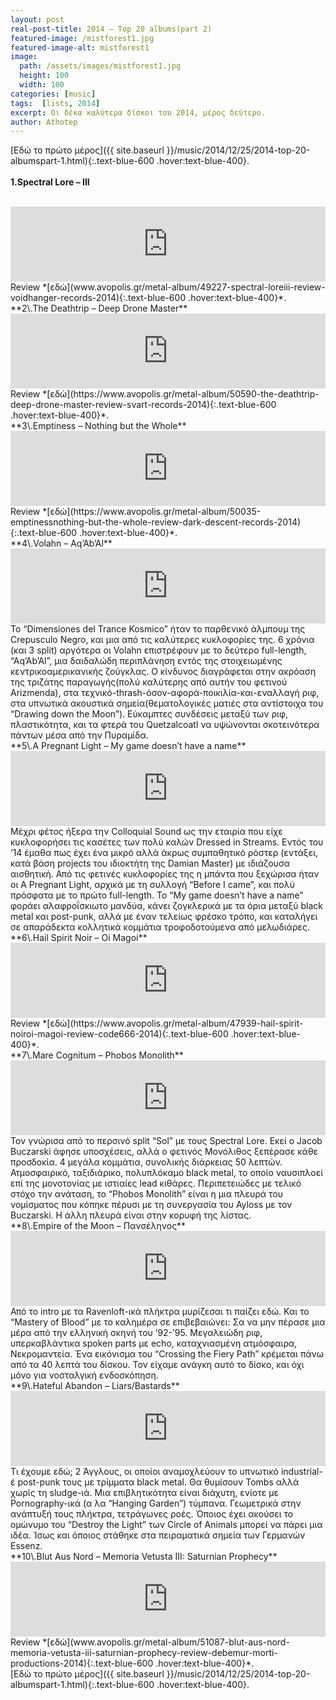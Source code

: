 ```yaml
---
layout: post
real-post-title: 2014 – Top 20 albums(part 2)
featured-image: /mistforest1.jpg
featured-image-alt: mistforest1
image:
  path: /assets/images/mistforest1.jpg
  height: 100
  width: 100
categories: [music]
tags:  [lists, 2014]
excerpt: Οι δέκα καλύτερα δίσκοι του 2014, μέρος δεύτερο.
author: Athotep
---
```


[Εδώ το πρώτο μέρος]({{ site.baseurl }}/music/2014/12/25/2014-top-20-albumspart-1.html){:.text-blue-600 .hover:text-blue-400}.  
<br>
**1\.Spectral Lore – III**  
<br>
<iframe style="border: 0; width: 100%; height: 120px;" src="https://bandcamp.com/EmbeddedPlayer/album=1058665655/size=large/bgcol=ffffff/linkcol=0687f5/tracklist=false/artwork=small/transparent=true/" seamless><a href="http://spectrallore.bandcamp.com/album/iii">III by Spectral Lore</a></iframe>  
<br>
Review *[εδώ](www.avopolis.gr/metal-album/49227-spectral-loreiii-review-voidhanger-records-2014){:.text-blue-600 .hover:text-blue-400}*.  
<br>
**2\.The Deathtrip – Deep Drone Master**  
<br>
<iframe style="border: 0; width: 100%; height: 120px;" src="https://bandcamp.com/EmbeddedPlayer/album=404589727/size=large/bgcol=ffffff/linkcol=0687f5/tracklist=false/artwork=small/transparent=true/" seamless><a href="http://the-deathtrip.bandcamp.com/album/deep-drone-master">Deep Drone Master by The Deathtrip</a></iframe>  
<br>
Review *[εδώ](https://www.avopolis.gr/metal-album/50590-the-deathtrip-deep-drone-master-review-svart-records-2014){:.text-blue-600 .hover:text-blue-400}*.  
<br>
**3\.Emptiness – Nothing but the Whole**  
<br>
<iframe style="border: 0; width: 100%; height: 120px;" src="https://bandcamp.com/EmbeddedPlayer/album=3384039803/size=large/bgcol=ffffff/linkcol=0687f5/tracklist=false/artwork=small/transparent=true/" seamless><a href="http://darkdescentrecords.bandcamp.com/album/nothing-but-the-whole">Nothing but the Whole by Emptiness</a></iframe>  
<br>
Review *[εδώ](https://www.avopolis.gr/metal-album/50035-emptinessnothing-but-the-whole-review-dark-descent-records-2014){:.text-blue-600 .hover:text-blue-400}*.  
<br>
**4\.Volahn – Aq’Ab’Al**  
<br>
<iframe style="border: 0; width: 100%; height: 120px;" src="https://bandcamp.com/EmbeddedPlayer/album=2582502383/size=large/bgcol=ffffff/linkcol=0687f5/tracklist=false/artwork=small/transparent=true/" seamless><a href="http://crepusculonegro.bandcamp.com/album/cn-26-aqabal">CN-26 Aq&#39;ab&#39;al by Volahn</a></iframe>  
<br>
Το “Dimensiones del Trance Kosmico” ήταν το παρθενικό άλμπουμ της Crepusculo Negro, και μια από τις καλύτερες κυκλοφορίες της. 6 χρόνια (και 3 split) αργότερα οι Volahn επιστρέφουν με το δεύτερο full-length, “Aq’Ab’Al”, μια δαιδαλώδη περιπλάνηση εντός της στοιχειωμένης κεντρικοαμερικανικής ζούγκλας. Ο κίνδυνος διαγράφεται στην ακρόαση της τριζάτης παραγωγής(πολύ καλύτερης από αυτήν του φετινού Arizmenda), στα τεχνικό-thrash-όσον-αφορά-ποικιλία-και-εναλλαγή ριφ, στα υπνωτικά ακουστικά σημεία(θεματολογικές ματιές στα αντίστοιχα του “Drawing down the Moon”). Εύκαμπτες συνδέσεις μεταξύ των ριφ, πλαστικότητα, και τα φτερά του Quetzalcoatl να υψώνονται σκοτεινότερα πάντων μέσα από την Πυραμίδα.  
<br>
**5\.A Pregnant Light – My game doesn’t have a name**  
<br>
<iframe style="border: 0; width: 100%; height: 120px;" src="https://bandcamp.com/EmbeddedPlayer/album=3530293782/size=large/bgcol=ffffff/linkcol=0687f5/tracklist=false/artwork=small/transparent=true/" seamless><a href="http://colloquialsoundrecordings.bandcamp.com/album/my-game-doesnt-have-a-name">My Game Doesn&#39;t Have A Name by A PREGNANT LIGHT</a></iframe>  
<br>
Μέχρι φέτος ήξερα την Colloquial Sound ως την εταιρία που είχε κυκλοφορήσει τις κασέτες των πολύ καλών Dressed in Streams. Εντός του ’14 έμαθα πως έχει ένα μικρό αλλά άκρως συμπαθητικό ρόστερ (εντάξει, κατά βάση projects του ιδιοκτήτη της Damian Master) με ιδιάζουσα αισθητική. Από τις φετινές κυκλοφορίες της η μπάντα που ξεχώρισα ήταν οι A Pregnant Light, αρχικά με τη συλλογή “Before I came”, και πολύ πρόσφατα με το πρώτο full-length. Το “My game doesn’t have a name” φοράει αλαφροΐσκιωτο μανδύα, κάνει ζογκλερικά με τα όρια μεταξύ black metal και post-punk, αλλά με έναν τελείως φρέσκο τρόπο, και καταλήγει σε απαράδεκτα κολλητικά κομμάτια τροφοδοτούμενα από μελωδιάρες.  
<br>
**6\.Hail Spirit Noir – Oi Magoi**  
<br>
<iframe style="border: 0; width: 100%; height: 120px;" src="https://bandcamp.com/EmbeddedPlayer/album=285264180/size=large/bgcol=ffffff/linkcol=0687f5/tracklist=false/artwork=small/transparent=true/" seamless><a href="http://hsn666.bandcamp.com/album/oi-magoi">Oi Magoi by Hail Spirit Noir</a></iframe>  
<br>
Review *[εδώ](https://www.avopolis.gr/metal-album/47939-hail-spirit-noiroi-magoi-review-code666-2014){:.text-blue-600 .hover:text-blue-400}*.  
<br>
**7\.Mare Cognitum – Phobos Monolith**  
<br>
<iframe style="border: 0; width: 100%; height: 120px;" src="https://bandcamp.com/EmbeddedPlayer/album=4283066596/size=large/bgcol=ffffff/linkcol=0687f5/tracklist=false/artwork=small/transparent=true/" seamless><a href="http://i-voidhangerrecords.bandcamp.com/album/phobos-monolith">Phobos Monolith by MARE COGNITUM</a></iframe>  
<br>
Τον γνώρισα από το περσινό split “Sol” με τους Spectral Lore. Εκεί ο Jacob Buczarski άφησε υποσχέσεις, αλλά ο φετινός Μονόλιθος ξεπέρασε κάθε προσδοκία. 4 μεγάλα κομμάτια, συνολικής διάρκειας 50 λεπτών. Ατμοσφαιρικό, ταξιδιάρικο, πολυπλόκαμο black metal, το οποίο ναυσιπλοεί επί της μονοτονίας με ιστιαίες lead κιθάρες. Περιπετειώδες με τελικό στόχο την ανάταση, το “Phobos Monolith” είναι η μια πλευρά του νομίσματος που κόπηκε πέρυσι με τη συνεργασία του Ayloss με τον Buczarski. Η άλλη πλευρά είναι στην κορυφή της λίστας.  
<br>
**8\.Empire of the Moon – Πανσέληνος**  
<br>
<iframe style="border: 0; width: 100%; height: 120px;" src="https://bandcamp.com/EmbeddedPlayer/album=2869003375/size=large/bgcol=ffffff/linkcol=0687f5/tracklist=false/artwork=small/transparent=true/" seamless><a href="http://empireofthemoon.bandcamp.com/album/-">Πανσέληνος by Empire Of The Moon</a></iframe>  
<br>
Από το intro με τα Ravenloft-ικά πλήκτρα μυρίζεσαι τι παίζει εδώ. Και το “Mastery of Blood” με το καλημέρα σε επιβεβαιώνει: Σα να μην πέρασε μια μέρα από την ελληνική σκηνή του ’92-’95. Μεγαλειώδη ριφ, υπερκαβλάντικα spoken parts με echo, καταχνιασμένη ατμόσφαιρα, Νεκρομαντεία. Ένα εικόνισμα του “Crossing the Fiery Path” κρέμεται πάνω από τα 40 λεπτά του δίσκου. Τον είχαμε ανάγκη αυτό το δίσκο, και όχι μόνο για νοσταλγική ενδοσκόπηση.  
<br>
**9\.Hateful Abandon – Liars/Bastards**  
<br>
<iframe style="border: 0; width: 100%; height: 120px;" src="https://bandcamp.com/EmbeddedPlayer/album=2456286371/size=large/bgcol=ffffff/linkcol=0687f5/tracklist=false/artwork=small/transparent=true/" seamless><a href="http://candlelightrecordsuk.bandcamp.com/album/liars-bastards">Liars/Bastards by Hateful Abandon</a></iframe>  
<br>
Τι έχουμε εδώ; 2 Άγγλους, οι οποίοι αναμοχλεύουν το υπνωτικό industrial-έ post-punk τους με τρίμματα black metal. Θα θυμίσουν Tombs αλλά χωρίς τη sludge-ιά. Μια επιβλητικότητα είναι διάχυτη, ενίοτε με Pornography-ικά (α λα “Hanging Garden”) τύμπανα. Γεωμετρικά στην ανάπτυξή τους πλήκτρα, τετράγωνες ροές. Όποιος έχει ακούσει το ομώνυμο του “Destroy the Light” των Circle of Animals μπορεί να πάρει μια ιδέα. Ίσως και όποιος στάθηκε στα πειραματικά σημεία των Γερμανών Essenz.  
<br>
**10\.Blut Aus Nord – Memoria Vetusta III: Saturnian Prophecy**  
<br>
<iframe style="border: 0; width: 100%; height: 120px;" src="https://bandcamp.com/EmbeddedPlayer/album=2953410647/size=large/bgcol=ffffff/linkcol=0687f5/tracklist=false/artwork=small/transparent=true/" seamless><a href="http://blutausnord.bandcamp.com/album/memoria-vetusta-iii-saturnian-poetry">Memoria Vetusta III - Saturnian Poetry by Blut Aus Nord</a></iframe>  
<br>
Review *[εδώ](www.avopolis.gr/metal-album/51087-blut-aus-nord-memoria-vetusta-iii-saturnian-prophecy-review-debemur-morti-productions-2014){:.text-blue-600 .hover:text-blue-400}*.  
<br>
[Εδώ το πρώτο μέρος]({{ site.baseurl }}/music/2014/12/25/2014-top-20-albumspart-1.html){:.text-blue-600 .hover:text-blue-400}.